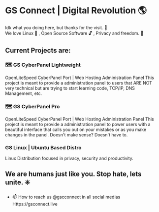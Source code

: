 # GS Connect | Digital Revolution :earth_americas:	

Idk what you doing here, but thanks for the visit. :gem:	
We love Linux :tophat:	, Open Source Software :unlock:	, Privacy and freedom. :iphone:	

## Current Projects are:
### 🗺️ GS CyberPanel Lightweight
OpenLiteSpeed CyberPanel Port | Web Hosting Administration Panel 
This project is meant to provide a administration panel to users that ARE NOT very technical but are trying to 
start learning code, TCP/IP, DNS Management, etc. 

### 🗺️ GS CyberPanel Pro
OpenLiteSpeed CyberPanel Port | Web Hosting Administration Panel 
This project is meant to provide a administration panel to power users with a beautiful interface that calls you out
on your mistakes or as you make changes in the panel. Doesn't make sense? Doesn't have to.

### GS Linux | Ubuntu Based Distro 
Linux Distribution focused in privacy, security and productivity.

## We are humans just like you. Stop hate, lets unite. :eight_spoked_asterisk:	

- 📫 How to reach us @gscconnect in all social medias
Https://gsconnect.live
